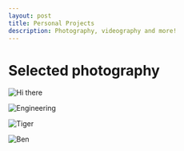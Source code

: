 ```yaml
---
layout: post
title: Personal Projects
description: Photography, videography and more!
---
```


# Selected photography 
![Hi there](https://iili.io/Kdi0PhQ.png)


![Engineering](https://iili.io/KdikTe2.png)


![Tiger](https://iili.io/KdiSPB1.png)


![Ben](https://iili.io/Kdi6Qbj.png)

